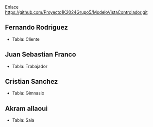 
Enlace https://github.com/Proyecto1K2024Grupo5/ModeloVistaControlador.git


## Fernando Rodriguez
- Tabla: Cliente


## Juan Sebastian Franco
- Tabla: Trabajador


## Cristian Sanchez
- Tabla: Gimnasio


## Akram allaoui
- Tabla: Sala
